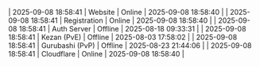 | 2025-09-08 18:58:41 | Website | Online | 2025-09-08 18:58:40 |
| 2025-09-08 18:58:41 | Registration | Online | 2025-09-08 18:58:40 |
| 2025-09-08 18:58:41 | Auth Server | Offline | 2025-08-18 09:33:31 |
| 2025-09-08 18:58:41 | Kezan (PvE) | Offline | 2025-08-03 17:58:02 |
| 2025-09-08 18:58:41 | Gurubashi (PvP) | Offline | 2025-08-23 21:44:06 |
| 2025-09-08 18:58:41 | Cloudflare | Online | 2025-09-08 18:58:40 |
